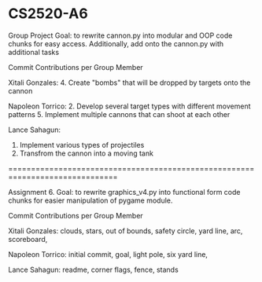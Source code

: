 # CS2520-A6
Group Project
Goal: to rewrite cannon.py into modular and OOP code chunks for easy access. Additionally, add onto the cannon.py with additional tasks

Commit Contributions per Group Member

Xitali Gonzales: 
  4. Create "bombs" that will be dropped by targets onto the cannon

Napoleon Torrico:
  2. Develop several target types with different movement patterns
  5. Implement multiple cannons that can shoot at each other
  
Lance Sahagun:
  1. Implement various types of projectiles
  3. Transfrom the cannon into a moving tank

==============================================================================

Assignment 6.
Goal: to rewrite graphics_v4.py into functional form code chunks for easier manipulation of pygame module. 

Commit Contributions per Group Member

Xitali Gonzales: 
  clouds,
  stars,
  out of bounds,
  safety circle,
  yard line,
  arc,
  scoreboard,

Napoleon Torrico:
  initial commit,
  goal,
  light pole,
  six yard line,
  
Lance Sahagun:
  readme,
  corner flags,
  fence,
  stands

